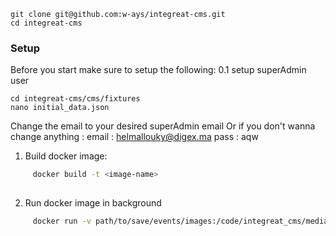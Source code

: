 ````
git clone git@github.com:w-ays/integreat-cms.git
cd integreat-cms
````

### Setup
Before you start make sure to setup the following:
  0.1 setup superAdmin user
   ``` 
   cd integreat-cms/cms/fixtures
   nano initial_data.json
   ```
Change the email  to your desired superAdmin email 
Or if you don't wanna change anything :
 email : helmallouky@digex.ma
 pass : aqw


1. Build docker image:
```bash
     docker build -t <image-name>
    
   ```
2. Run docker image in background
```bash
     docker run -v path/to/save/events/images:/code/integreat_cms/media --network host events
     
    
   ```



